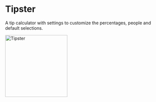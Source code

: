 # Tipster
A tip calculator with settings to customize the percentages, people and default selections.

<img src='http://imgur.com/NVhVS1H' title='Tipster' width='200' alt='Tipster'/>
